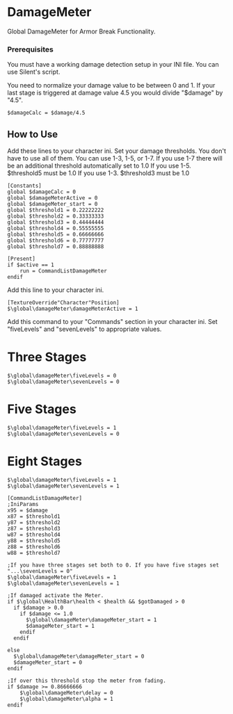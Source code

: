 # DamageMeter
Global DamageMeter for Armor Break Functionality.

### Prerequisites

You must have a working damage detection setup in your INI file.
You can use Silent's script.

You need to normalize your damage value to be between 0 and 1.
If your last stage is triggered at damage value 4.5 you would divide "$damage" by "4.5".

~~~
$damageCalc = $damage/4.5
~~~

## How to Use

Add these lines to your character ini.
Set your damage thresholds.
You don't have to use all of them.
You can use 1-3, 1-5, or 1-7.
If you use 1-7 there will be an additional threshold automatically set to 1.0
If you use 1-5. $threshold5 must be 1.0
If you use 1-3. $threshold3 must be 1.0

~~~
[Constants]
global $damageCalc = 0
global $damageMeterActive = 0
global $damageMeter_start = 0
global $threshold1 = 0.22222222
global $threshold2 = 0.33333333
global $threshold3 = 0.44444444
global $threshold4 = 0.55555555
global $threshold5 = 0.66666666
global $threshold6 = 0.77777777
global $threshold7 = 0.88888888

[Present]
if $active == 1
    run = CommandListDamageMeter
endif
~~~

Add this line to your character ini.

~~~
[TextureOverride"Character"Position]
$\global\damageMeter\damageMeterActive = 1
~~~

Add this command to your "Commands" section in your character ini.
Set "fiveLevels" and "sevenLevels" to appropriate values.

# Three Stages
~~~
$\global\damageMeter\fiveLevels = 0
$\global\damageMeter\sevenLevels = 0
~~~

# Five Stages
~~~
$\global\damageMeter\fiveLevels = 1
$\global\damageMeter\sevenLevels = 0
~~~

# Eight Stages
~~~
$\global\damageMeter\fiveLevels = 1
$\global\damageMeter\sevenLevels = 1
~~~

~~~
[CommandListDamageMeter]
;IniParams
x95 = $damage
x87 = $threshold1
y87 = $threshold2
z87 = $threshold3
w87 = $threshold4
y88 = $threshold5
z88 = $threshold6
w88 = $threshold7

;If you have three stages set both to 0. If you have five stages set "...\sevenLevels = 0"
$\global\damageMeter\fiveLevels = 1
$\global\damageMeter\sevenLevels = 1

;If damaged activate the Meter.
if $\global\HealthBar\health < $health && $gotDamaged > 0
  if $damage > 0.0
    if $damage <= 1.0
      $\global\damageMeter\damageMeter_start = 1
      $damageMeter_start = 1
    endif
  endif

else
  $\global\damageMeter\damageMeter_start = 0
  $damageMeter_start = 0
endif

;If over this threshold stop the meter from fading.
if $damage >= 0.86666666
	$\global\damageMeter\delay = 0
	$\global\damageMeter\alpha = 1
endif
~~~
